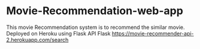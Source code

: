 # Movie-Recommendation-web-app
This movie Recommendation system is to recommend the similar movie. Deployed on Heroku using Flask API  Flask https://movie-recommender-api-2.herokuapp.com/search
